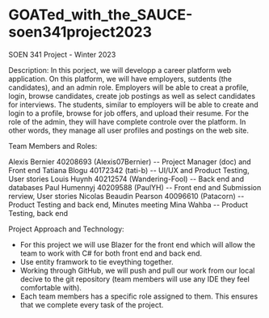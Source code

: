# GOATed_with_the_SAUCE-soen341project2023
SOEN 341 Project - Winter 2023

Description:
In this porject, we will developp a career platform web application. On this platform, we will have employers, sutdents (the candidates), and an admin role. Employers will be able to creat a profile, login, browse candidates, create job postings as well as select candidates for interviews. The students, similar to employers will be able to create and login to a profile, browse for job offers, and upload their resume. For the role of the admin, they will have complete controle over the platform. In other words, they manage all user profiles and postings on the web site.



Team Members and Roles:

Alexis Bernier 40208693 (Alexis07Bernier)   -- Project Manager (doc) and Front end
Tatiana Blogu 40172342 (tati-b)             -- UI/UX and Product Testing, User stories
Louis Huynh 40212574 (Wandering-Fool)       -- Back end and databases
Paul Humennyj 40209588 (PaulYH)             -- Front end and Submission rerview, User stories
Nicolas Beaudin Pearson 40096610 (Patacorn) -- Product Testing and back end, Minutes meeting
Mina Wahba       -- Product Testing, back end


Project Approach and Technology:
- For this project we will use Blazer for the front end which will allow the team to work with C# for both front end and back end.
- Use entity framwork to tie eveything together.
- Working through GitHub, we will push and pull our work from our local decive to the git repository (team members will use any IDE they feel comfortable with).
- Each team members has a specific role assigned to them. This ensures that we complete every task of the project.
